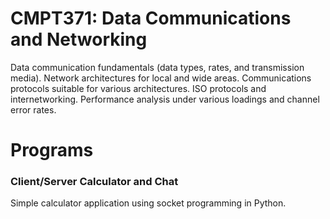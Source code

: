 # CMPT371: Data Communications and Networking

Data communication fundamentals (data types, rates, and transmission media). Network architectures for local and wide areas. Communications protocols suitable for various architectures. ISO protocols and internetworking. Performance analysis under various loadings and channel error rates.

# Programs

### Client/Server Calculator and Chat

Simple calculator application using socket programming in Python.